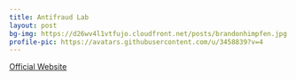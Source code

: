 ```yaml
---	
title: Antifraud Lab	
layout: post	
bg-img: https://d26wv4l1vtfujo.cloudfront.net/posts/brandonhimpfen.jpg
profile-pic: https://avatars.githubusercontent.com/u/3458839?v=4
---	
```


  <div class="links">	
    <a href="https://clicksrv.net/2" class="btn btn-outline-secondary btn-lg btn-block">Official Website</a>	
  </div>
